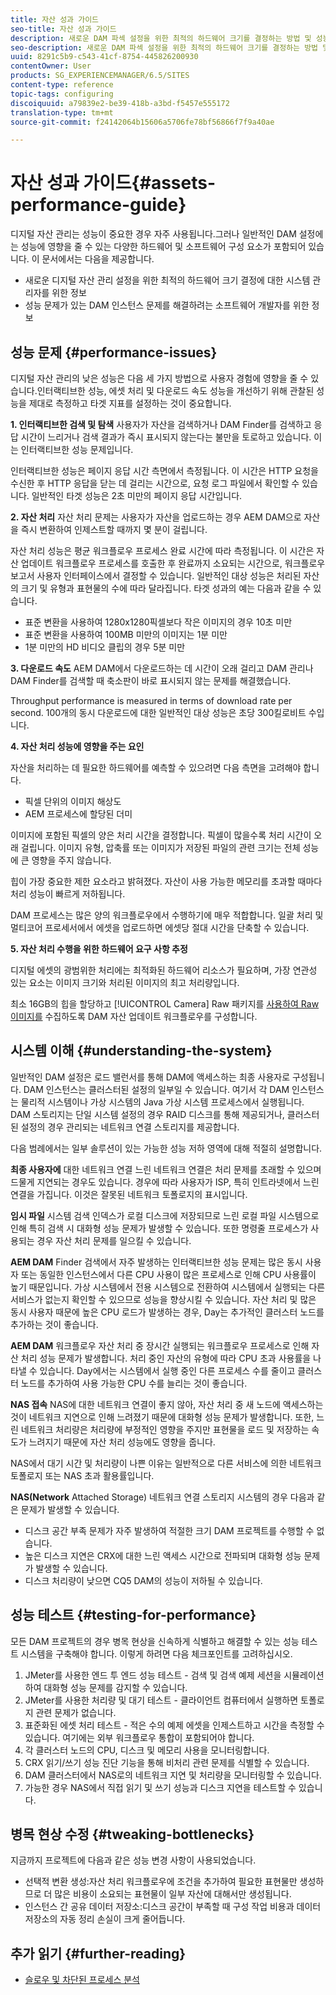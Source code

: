 ```yaml
---
title: 자산 성과 가이드
seo-title: 자산 성과 가이드
description: 새로운 DAM 파섹 설정을 위한 최적의 하드웨어 크기를 결정하는 방법 및 성능 문제를 해결하는 방법 살펴보기
seo-description: 새로운 DAM 파섹 설정을 위한 최적의 하드웨어 크기를 결정하는 방법 및 성능 문제를 해결하는 방법 살펴보기
uuid: 8291c5b9-c543-41cf-8754-445826200930
contentOwner: User
products: SG_EXPERIENCEMANAGER/6.5/SITES
content-type: reference
topic-tags: configuring
discoiquuid: a79839e2-be39-418b-a3bd-f5457e555172
translation-type: tm+mt
source-git-commit: f24142064b15606a5706fe78bf56866f7f9a40ae

---
```



# 자산 성과 가이드{#assets-performance-guide}

디지털 자산 관리는 성능이 중요한 경우 자주 사용됩니다.그러나 일반적인 DAM 설정에는 성능에 영향을 줄 수 있는 다양한 하드웨어 및 소프트웨어 구성 요소가 포함되어 있습니다. 이 문서에서는 다음을 제공합니다.

* 새로운 디지털 자산 관리 설정을 위한 최적의 하드웨어 크기 결정에 대한 시스템 관리자를 위한 정보
* 성능 문제가 있는 DAM 인스턴스 문제를 해결하려는 소프트웨어 개발자를 위한 정보

## 성능 문제 {#performance-issues}

디지털 자산 관리의 낮은 성능은 다음 세 가지 방법으로 사용자 경험에 영향을 줄 수 있습니다.인터랙티브한 성능, 에셋 처리 및 다운로드 속도 성능을 개선하기 위해 관찰된 성능을 제대로 측정하고 타겟 지표를 설정하는 것이 중요합니다.

**1. 인터랙티브한 검색 및 탐색** 사용자가 자산을 검색하거나 DAM Finder를 검색하고 응답 시간이 느리거나 검색 결과가 즉시 표시되지 않는다는 불만을 토로하고 있습니다. 이는 인터랙티브한 성능 문제입니다.

인터랙티브한 성능은 페이지 응답 시간 측면에서 측정됩니다. 이 시간은 HTTP 요청을 수신한 후 HTTP 응답을 닫는 데 걸리는 시간으로, 요청 로그 파일에서 확인할 수 있습니다. 일반적인 타겟 성능은 2초 미만의 페이지 응답 시간입니다.

**2. 자산 처리** 자산 처리 문제는 사용자가 자산을 업로드하는 경우 AEM DAM으로 자산을 즉시 변환하여 인제스트할 때까지 몇 분이 걸립니다.

자산 처리 성능은 평균 워크플로우 프로세스 완료 시간에 따라 측정됩니다. 이 시간은 자산 업데이트 워크플로우 프로세스를 호출한 후 완료까지 소요되는 시간으로, 워크플로우 보고서 사용자 인터페이스에서 결정할 수 있습니다. 일반적인 대상 성능은 처리된 자산의 크기 및 유형과 표현물의 수에 따라 달라집니다. 타겟 성과의 예는 다음과 같을 수 있습니다.

* 표준 변환을 사용하여 1280x1280픽셀보다 작은 이미지의 경우 10초 미만
* 표준 변환을 사용하여 100MB 미만의 이미지는 1분 미만
* 1분 미만의 HD 비디오 클립의 경우 5분 미만

**3. 다운로드 속도** AEM DAM에서 다운로드하는 데 시간이 오래 걸리고 DAM 관리나 DAM Finder를 검색할 때 축소판이 바로 표시되지 않는 문제를 해결했습니다.

Throughput performance is measured in terms of download rate per second. 100개의 동시 다운로드에 대한 일반적인 대상 성능은 초당 300킬로비트 수입니다.

**4. 자산 처리 성능에 영향을 주는 요인**

자산을 처리하는 데 필요한 하드웨어를 예측할 수 있으려면 다음 측면을 고려해야 합니다.

* 픽셀 단위의 이미지 해상도
* AEM 프로세스에 할당된 더미

이미지에 포함된 픽셀의 양은 처리 시간을 결정합니다. 픽셀이 많을수록 처리 시간이 오래 걸립니다.
이미지 유형, 압축률 또는 이미지가 저장된 파일의 관련 크기는 전체 성능에 큰 영향을 주지 않습니다.

힙이 가장 중요한 제한 요소라고 밝혀졌다. 자산이 사용 가능한 메모리를 초과할 때마다 처리 성능이 빠르게 저하됩니다.

DAM 프로세스는 많은 양의 워크플로우에서 수행하기에 매우 적합합니다. 일괄 처리 및 멀티코어 프로세서에서 에셋을 업로드하면 에셋당 절대 시간을 단축할 수 있습니다.

**5. 자산 처리 수행을 위한 하드웨어 요구 사항 추정**

디지털 에셋의 광범위한 처리에는 최적화된 하드웨어 리소스가 필요하며, 가장 연관성 있는 요소는 이미지 크기와 처리된 이미지의 최고 처리량입니다.

최소 16GB의 힙을 할당하고 [!UICONTROL Camera] Raw 패키지를 [사용하여 Raw 이미지를](/help/assets/camera-raw.md) 수집하도록 DAM 자산 업데이트 워크플로우를 구성합니다.

## 시스템 이해 {#understanding-the-system}

일반적인 DAM 설정은 로드 밸런서를 통해 DAM에 액세스하는 최종 사용자로 구성됩니다. DAM 인스턴스는 클러스터된 설정의 일부일 수 있습니다. 여기서 각 DAM 인스턴스는 물리적 시스템이나 가상 시스템의 Java 가상 시스템 프로세스에서 실행됩니다. DAM 스토리지는 단일 시스템 설정의 경우 RAID 디스크를 통해 제공되거나, 클러스터된 설정의 경우 관리되는 네트워크 연결 스토리지를 제공합니다.

다음 범례에서는 일부 솔루션이 있는 가능한 성능 저하 영역에 대해 적절히 설명합니다.

**최종 사용자에** 대한 네트워크 연결 느린 네트워크 연결은 처리 문제를 초래할 수 있으며 드물게 지연되는 경우도 있습니다. 경우에 따라 사용자가 ISP, 특히 인트라넷에서 느린 연결을 가집니다. 이것은 잘못된 네트워크 토폴로지의 표시입니다.

**임시 파일** 시스템 검색 인덱스가 로컬 디스크에 저장되므로 느린 로컬 파일 시스템으로 인해 특히 검색 시 대화형 성능 문제가 발생할 수 있습니다. 또한 명령줄 프로세스가 사용되는 경우 자산 처리 문제를 일으킬 수 있습니다.

**AEM DAM** Finder 검색에서 자주 발생하는 인터랙티브한 성능 문제는 많은 동시 사용자 또는 동일한 인스턴스에서 다른 CPU 사용이 많은 프로세스로 인해 CPU 사용률이 높기 때문입니다. 가상 시스템에서 전용 시스템으로 전환하여 시스템에서 실행되는 다른 서비스가 없는지 확인할 수 있으므로 성능을 향상시킬 수 있습니다. 자산 처리 및 많은 동시 사용자 때문에 높은 CPU 로드가 발생하는 경우, Day는 추가적인 클러스터 노드를 추가하는 것이 좋습니다.

**AEM DAM** 워크플로우 자산 처리 중 장시간 실행되는 워크플로우 프로세스로 인해 자산 처리 성능 문제가 발생합니다. 처리 중인 자산의 유형에 따라 CPU 초과 사용률을 나타낼 수 있습니다. Day에서는 시스템에서 실행 중인 다른 프로세스 수를 줄이고 클러스터 노드를 추가하여 사용 가능한 CPU 수를 늘리는 것이 좋습니다.

**NAS 접속** NAS에 대한 네트워크 연결이 좋지 않아, 자산 처리 중 새 노드에 액세스하는 것이 네트워크 지연으로 인해 느려졌기 때문에 대화형 성능 문제가 발생합니다. 또한, 느린 네트워크 처리량은 처리량에 부정적인 영향을 주지만 표현물을 로드 및 저장하는 속도가 느려지기 때문에 자산 처리 성능에도 영향을 줍니다.

NAS에서 대기 시간 및 처리량이 나쁜 이유는 일반적으로 다른 서비스에 의한 네트워크 토폴로지 또는 NAS 초과 활용률입니다.

**NAS(Network** Attached Storage) 네트워크 연결 스토리지 시스템의 경우 다음과 같은 문제가 발생할 수 있습니다.

* 디스크 공간 부족 문제가 자주 발생하여 적절한 크기 DAM 프로젝트를 수행할 수 없습니다.
* 높은 디스크 지연은 CRX에 대한 느린 액세스 시간으로 전파되며 대화형 성능 문제가 발생할 수 있습니다.
* 디스크 처리량이 낮으면 CQ5 DAM의 성능이 저하될 수 있습니다.

## 성능 테스트 {#testing-for-performance}

모든 DAM 프로젝트의 경우 병목 현상을 신속하게 식별하고 해결할 수 있는 성능 테스트 시스템을 구축해야 합니다. 이렇게 하려면 다음 체크포인트를 고려하십시오.

1. JMeter를 사용한 엔드 투 엔드 성능 테스트 - 검색 및 검색 예제 세션을 시뮬레이션하여 대화형 성능 문제를 감지할 수 있습니다.
1. JMeter를 사용한 처리량 및 대기 테스트 - 클라이언트 컴퓨터에서 실행하면 토폴로지 관련 문제가 없습니다.
1. 표준화된 에셋 처리 테스트 - 적은 수의 예제 에셋을 인제스트하고 시간을 측정할 수 있습니다. 여기에는 외부 워크플로우 통합이 포함되어야 합니다.
1. 각 클러스터 노드의 CPU, 디스크 및 메모리 사용을 모니터링합니다.
1. CRX 읽기/쓰기 성능 진단 기능을 통해 비처리 관련 문제를 식별할 수 있습니다.
1. DAM 클러스터에서 NAS로의 네트워크 지연 및 처리량을 모니터링할 수 있습니다.
1. 가능한 경우 NAS에서 직접 읽기 및 쓰기 성능과 디스크 지연을 테스트할 수 있습니다.

## 병목 현상 수정 {#tweaking-bottlenecks}

지금까지 프로젝트에 다음과 같은 성능 변경 사항이 사용되었습니다.

* 선택적 변환 생성:자산 처리 워크플로우에 조건을 추가하여 필요한 표현물만 생성하므로 더 많은 비용이 소요되는 표현물이 일부 자산에 대해서만 생성됩니다.
* 인스턴스 간 공유 데이터 저장소:디스크 공간이 부족할 때 구성 작업 비용과 데이터 저장소의 자동 정리 손실이 크게 줄어듭니다.

## 추가 읽기 {#further-reading}

* [슬로우 및 차단된 프로세스 분석](https://helpx.adobe.com/experience-manager/kb/AnalyzeSlowAndBlockedProcesses.html)

